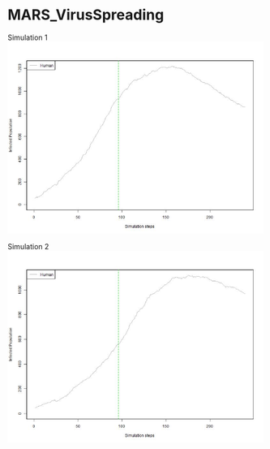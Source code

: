 # MARS_VirusSpreading

Simulation 1
![image info](analysis/covid19.jpg)

Simulation 2
![image info](analysis/covid19-2.jpg)



